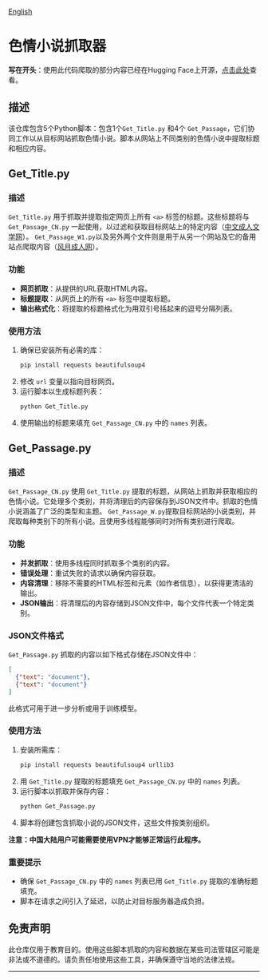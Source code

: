 [English](README.en.md)

# 色情小说抓取器

**写在开头**：使用此代码爬取的部分内容已经在Hugging Face上开源，[点击此处](https://huggingface.co/datasets/ystemsrx/Erotic_Literature_Collection)查看。

## 描述
该仓库包含5个Python脚本：包含1个`Get_Title.py` 和4个 `Get_Passage`，它们协同工作以从目标网站抓取色情小说。脚本从网站上不同类别的色情小说中提取标题和相应内容。

## Get_Title.py

### 描述
`Get_Title.py` 用于抓取并提取指定网页上所有 `<a>` 标签的标题。这些标题将与 `Get_Passage_CN.py` 一起使用，以过滤和获取目标网站上的特定内容（[中文成人文学网](https://www.xbookcn.net/)）。
`Get_Passage_W1.py`以及另外两个文件则是用于从另一个网站及它的备用站点爬取内容（[风月成人网](http://www.h528.com/)）。

### 功能
- **网页抓取**：从提供的URL获取HTML内容。
- **标题提取**：从网页上的所有 `<a>` 标签中提取标题。
- **输出格式化**：将提取的标题格式化为用双引号括起来的逗号分隔列表。

### 使用方法
1. 确保已安装所有必需的库：
   ```bash
   pip install requests beautifulsoup4
   ```
2. 修改 `url` 变量以指向目标网页。
3. 运行脚本以生成标题列表：
   ```bash
   python Get_Title.py
   ```
4. 使用输出的标题来填充 `Get_Passage_CN.py` 中的 `names` 列表。

## Get_Passage.py

### 描述
`Get_Passage_CN.py` 使用 `Get_Title.py` 提取的标题，从网站上抓取并获取相应的色情小说。它处理多个类别，并将清理后的内容保存到JSON文件中。抓取的色情小说涵盖了广泛的类型和主题。
`Get_Passage_W.py`提取目标网站的小说类别，并爬取每种类别下的所有小说。且使用多线程能够同时对所有类别进行爬取。

### 功能
- **并发抓取**：使用多线程同时抓取多个类别的内容。
- **错误处理**：重试失败的请求以确保内容获取。
- **内容清理**：移除不需要的HTML标签和元素（如作者信息），以获得更清洁的输出。
- **JSON输出**：将清理后的内容存储到JSON文件中，每个文件代表一个特定类别。

### JSON文件格式
`Get_Passage.py` 抓取的内容以如下格式存储在JSON文件中：
```json
[
  {"text": "document"},
  {"text": "document"}
]
```
此格式可用于进一步分析或用于训练模型。

### 使用方法
1. 安装所需库：
   ```bash
   pip install requests beautifulsoup4 urllib3
   ```
2. 用 `Get_Title.py` 提取的标题填充 `Get_Passage_CN.py` 中的 `names` 列表。
3. 运行脚本以抓取并保存内容：
   ```bash
   python Get_Passage.py
   ```
4. 脚本将创建包含抓取小说的JSON文件，这些文件按类别组织。

**注意：中国大陆用户可能需要使用VPN才能够正常运行此程序。**

### 重要提示
- 确保 `Get_Passage_CN.py` 中的 `names` 列表已用 `Get_Title.py` 提取的准确标题填充。
- 脚本在请求之间引入了延迟，以防止对目标服务器造成负担。

## 免责声明
此仓库仅用于教育目的。使用这些脚本抓取的内容和数据在某些司法管辖区可能是非法或不道德的。请负责任地使用这些工具，并确保遵守当地的法律法规。

---
